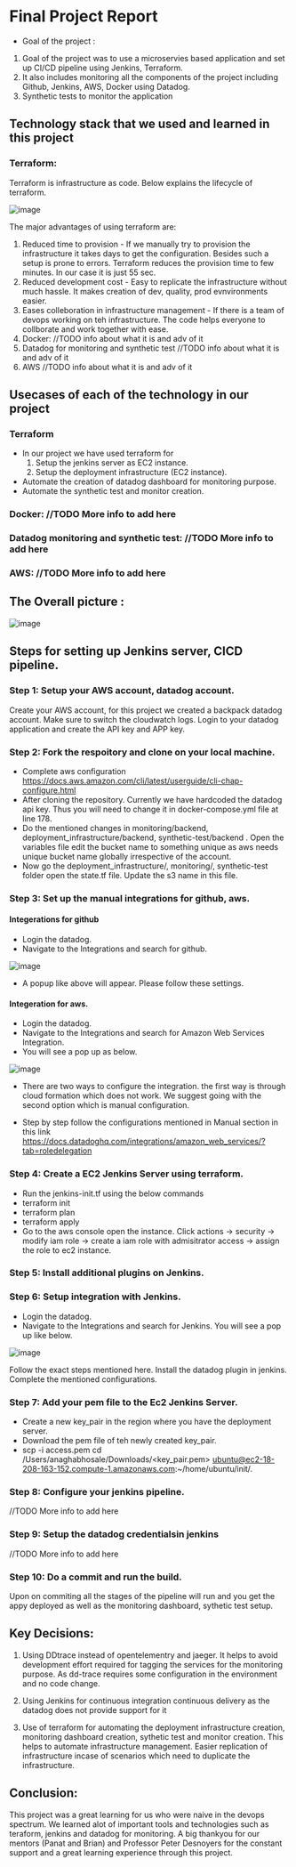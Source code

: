 # Final Project Report

* Goal of the project :

1. Goal of the project was to use a microservies based application and set up CI/CD pipeline using Jenkins, Terraform. 
2. It also includes monitoring all the components of the project including Github, Jenkins, AWS, Docker using Datadog.
3. Synthetic tests to monitor the application

## Technology stack that we used and learned in this project

### Terraform:

Terraform is infrastructure as code. Below explains the lifecycle of terraform.

![image](https://user-images.githubusercontent.com/55074591/144973120-a9462fac-2905-4800-b186-c5e3af23118f.png)

The major advantages of using terraform are:
1. Reduced time to provision - If we manually try to provision the infrastructure it takes days to get the configuration. Besides such a setup is prone to errors. Terraform reduces the provision time to few minutes. In our case it is just 55 sec.
2. Reduced development cost - Easy to replicate the infrastructure without much hassle. It makes creation of dev, quality, prod evnvironments easier.
3. Eases colleboration in infrastructure management - If there is a team of devops working on teh infrastructure. The code helps everyone to collborate and work together with ease.
2. Docker: //TODO info about what it is and adv of it
3. Datadog for monitoring and synthetic test //TODO info about what it is and adv of it
4. AWS //TODO info about what it is and adv of it

## Usecases of each of the technology in our project

### Terraform

* In our project we have used terraform for 
  1. Setup the jenkins server as EC2 instance.
  2. Setup the deployment infrastructure (EC2 instance).
* Automate the creation of datadog dashboard for monitoring purpose.
* Automate the synthetic test and monitor creation.

### Docker: //TODO More info to add here



### Datadog monitoring and synthetic test: //TODO More info to add here



### AWS: //TODO More info to add here

## The Overall picture :

![image](https://user-images.githubusercontent.com/55074591/144975886-ac0a8bee-6a15-4225-be0a-36147e6734ba.png)


## Steps for setting up Jenkins server, CICD pipeline.

### Step 1: Setup your AWS account, datadog account.

Create your AWS account, for this project we created a backpack datadog account. Make sure to switch the cloudwatch logs.
Login to your datadog application and create the API key and APP key.


### Step 2: Fork the respoitory and clone on your local machine.
* Complete aws configuration https://docs.aws.amazon.com/cli/latest/userguide/cli-chap-configure.html
* After cloning the repository. Currently we have hardcoded the datadog api key. Thus you will need to change it in docker-compose.yml file at line 178.
* Do the mentioned changes in monitoring/backend, deployment_infrastructure/backend, synthetic-test/backend . Open the variables file edit the bucket name to something unique as aws needs unique bucket name globally irrespective of the account.
* Now go the deployment_infrastructure/, monitoring/, synthetic-test folder open the state.tf file. Update the s3 name in this file.

### Step 3: Set up the manual integrations for github, aws.

#### Integerations for github
* Login the datadog.
* Navigate to the Integrations and search for github.

![image](https://user-images.githubusercontent.com/55074591/144971059-c27387aa-4c4b-4c4e-890f-0604e96cfc0e.png)

* A popup like above will appear. Please follow these settings.

#### Integeration for aws.
* Login the datadog.
* Navigate to the Integrations and search for Amazon Web Services Integration.
* You will see a pop up as below.

![image](https://user-images.githubusercontent.com/55074591/144971807-bd40b43e-51d0-4b7b-a4f8-e5586d971c6c.png)

* There are two ways to configure the integration. the first way is through cloud formation which does not work. We suggest going with the second option which is manual configuration.

* Step by step follow the configurations mentioned in Manual section in this link https://docs.datadoghq.com/integrations/amazon_web_services/?tab=roledelegation


### Step 4: Create a EC2 Jenkins Server using terraform.
* Run the jenkins-init.tf using the below commands
* terraform init
* terraform plan
* terraform apply
* Go to the aws console open the instance. Click actions -> security -> modify iam role -> create a iam role with admisitrator access -> assign the role to ec2 instance.

### Step 5: Install additional plugins on Jenkins.

### Step 6: Setup integration with Jenkins.
* Login the datadog.
* Navigate to the Integrations and search for Jenkins.
You will see a pop up like below.

![image](https://user-images.githubusercontent.com/55074591/144972354-a95ddef8-d1d2-4d6b-888e-e3de6d7e755e.png)

Follow the exact steps mentioned here. Install the datadog plugin in jenkins. Complete the mentioned configurations.

### Step 7: Add your pem file to the Ec2 Jenkins Server.
* Create a new key_pair in the region where you have the deployment server.
* Download the pem file of teh newly created key_pair.
* scp -i access.pem cd /Users/anaghabhosale/Downloads/<key_pair.pem>  ubuntu@ec2-18-208-163-152.compute-1.amazonaws.com:~/home/ubuntu/init/.


### Step 8: Configure your jenkins pipeline.
//TODO More info to add here

### Step 9: Setup the datadog credentialsin jenkins
//TODO More info to add here

### Step 10: Do a commit and run the build.
Upon on commiting all the stages of the pipeline will run and you get the appy deployed as well as the monitoring dashboard, sythetic test setup.


## Key Decisions:

1. Using DDtrace instead of opentelementry and jaeger. It helps to avoid development effort required for tagging the services for the monitoring purpose. As dd-trace requires some configuration in the environment and no code change.

2. Using Jenkins for continuous integration continuous delivery as the datadog does not provide support for it

3. Use of terraform for automating the deployment infrastructure creation, monitoring dashboard creation, sythetic test and monitor creation. This helps to automate infrastructure management. Easier replication of infrastructure incase of scenarios which need to duplicate the infrastructure.

## Conclusion:

This project was a great learning for us who were naive in the devops spectrum. We learned alot of important tools and technologies such as teraform, jenkins and datadog for monitoring. A big thankyou for our mentors (Panat and Brian) and Professor Peter Desnoyers for the constant support and a great learning experience through this project.








